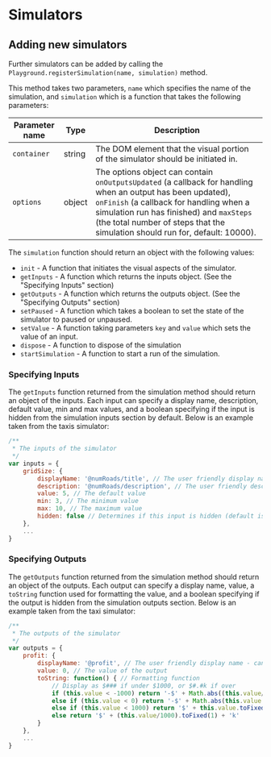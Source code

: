 # Simulators

## Adding new simulators
Further simulators can be added by calling the `Playground.registerSimulation(name, simulation)` method.

This method takes two parameters, `name` which specifies the name of the simulation, and `simulation` which is a function that takes the following parameters:

| Parameter name | Type   | Description |
| -------------- | ------ | ----------- |
| `container`    | string | The DOM element that the visual portion of the simulator should be initiated in. |
| `options`      | object | The options object can contain `onOutputsUpdated` (a callback for handling when an output has been updated), `onFinish` (a callback for handling when a simulation run has finished) and `maxSteps` (the total number of steps that the simulation should run for, default: 10000). |

The `simulation` function should return an object with the following values:

- `init` - A function that initiates the visual aspects of the simulator.
- `getInputs` - A function which returns the inputs object. (See the "Specifying Inputs" section)
- `getOutputs` - A function which returns the outputs object. (See the "Specifying Outputs" section)
- `setPaused` - A function which takes a boolean to set the state of the simulator to paused or unpaused.
- `setValue` - A function taking parameters `key` and `value` which sets the value of an input.
- `dispose` - A function to dispose of the simulation
- `startSimulation` - A function to start a run of the simulation.

### Specifying Inputs
The `getInputs` function returned from the simulation method should return an object of the inputs. Each input can specify a display name, description, default value, min and max values, and a boolean specifying if the input is hidden from the simulation inputs section by default. Below is an example taken from the taxis simulator:

```javascript
/**
 * The inputs of the simulator
 */
var inputs = {
    gridSize: {
        displayName: '@numRoads/title', // The user friendly display name - can use i18n strings
        description: '@numRoads/description', // The user friendly description of this input
        value: 5, // The default value
        min: 3, // The minimum value
        max: 10, // The maximum value
        hidden: false // Determines if this input is hidden (default is false)
    },
    ...
}
```

### Specifying Outputs
The `getOutputs` function returned from the simulation method should return an object of the outputs. Each output can specify a display name, value, a `toString` function used for formatting the value, and a boolean specifying if the output is hidden from the simulation outputs section. Below is an example taken from the taxi simulator:

```javascript
/**
 * The outputs of the simulator
 */
var outputs = {
    profit: {
        displayName: '@profit', // The user friendly display name - can use i18n strings
        value: 0, // The value of the output
        toString: function() { // Formatting function
            // Display as $### if under $1000, or $#.#k if over
            if (this.value < -1000) return '-$' + Math.abs((this.value/1000).toFixed(1)) + 'k'
            else if (this.value < 0) return '-$' + Math.abs(this.value.toFixed(2)); 
            else if (this.value < 1000) return '$' + this.value.toFixed(2); 
            else return '$' + (this.value/1000).toFixed(1) + 'k'
        }
    },
    ...
}
```